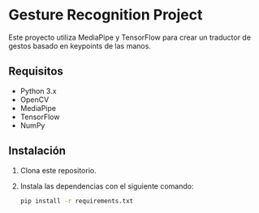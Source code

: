 # Gesture Recognition Project

Este proyecto utiliza MediaPipe y TensorFlow para crear un traductor de gestos basado en keypoints de las manos.

## Requisitos

- Python 3.x
- OpenCV
- MediaPipe
- TensorFlow
- NumPy

## Instalación

1. Clona este repositorio.
2. Instala las dependencias con el siguiente comando:

   ```bash
   pip install -r requirements.txt
